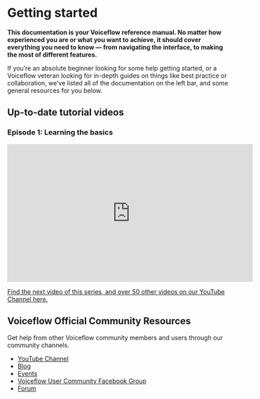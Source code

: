<H1> Getting started </h1>

<p><b>This documentation is your Voiceflow reference manual. No matter how experienced you are or what you want to achieve, it should cover everything you need to know — from navigating the interface, to making the most of different features.</b></p>

<p>If you’re an absolute beginner looking for some help getting started, or a Voiceflow veteran looking for in-depth guides on things like best practice or collaboration, we’ve listed all of the documentation on the left bar, and some general resources for you below.</p>

<h2>Up-to-date tutorial videos</h2>

<h3>Episode 1: Learning the basics </h3>

<iframe width="560" height="315" src="https://www.youtube.com/embed/SQub8t86ZII" frameborder="0" allow="accelerometer; autoplay; encrypted-media; gyroscope; picture-in-picture" allowfullscreen></iframe>

[Find the next video of this series, and over 50 other videos on our YouTube Channel here.](https://www.youtube.com/channel/UCbqUIYQ7J2rS6C_nk4cNTxQ)

<H2>Voiceflow Official Community Resources</h2>

Get help from other Voiceflow community members and users through our community channels.

- [YouTube Channel](https://www.youtube.com/channel/UCbqUIYQ7J2rS6C_nk4cNTxQ)
- [Blog](https://voiceflow.com/blog)
- [Events](https://voiceflow.com/events)
- [Voiceflow User Community Facebook Group](https://www.facebook.com/groups/voiceflowgroup/)
- [Forum](https://forum.voiceflow.com)

